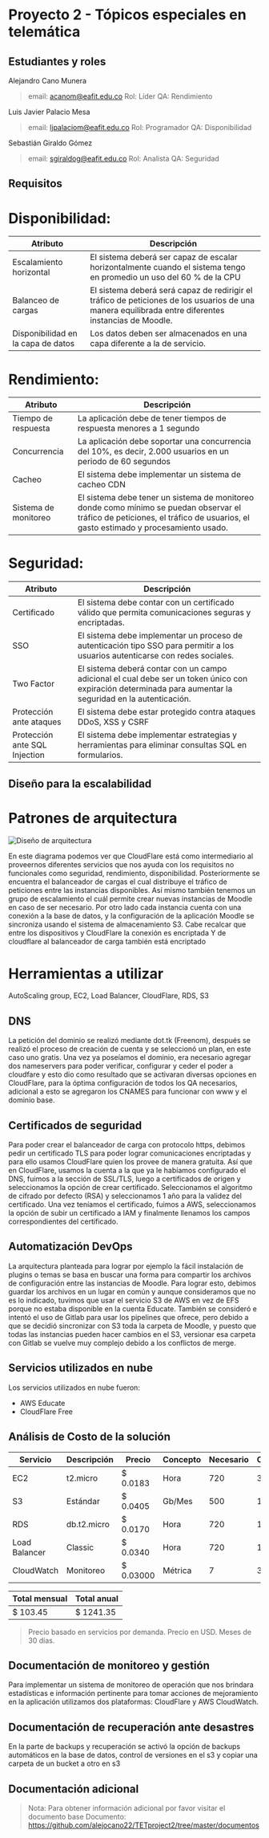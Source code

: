 # Proyecto 2 - Tópicos especiales en telemática
## Estudiantes y roles
Alejandro Cano Munera 
> email: acanom@eafit.edu.co
> Rol: Líder
> QA: Rendimiento

Luis Javier Palacio Mesa 
> email: ljpalaciom@eafit.edu.co
> Rol: Programador
> QA: Disponibilidad

Sebastián Giraldo Gómez 
> email: sgiraldog@eafit.edu.co
> Rol: Analista
> QA: Seguridad

## Requisitos 
# Disponibilidad: 
| Atributo | Descripción |
| ------ | ------ |
| Escalamiento horizontal | El sistema deberá ser capaz de escalar horizontalmente cuando el sistema tengo en promedio un uso del 60 % de la CPU |
| Balanceo de cargas | El sistema deberá será capaz de redirigir el tráfico de peticiones de los usuarios de una manera equilibrada entre diferentes instancias de Moodle. |
| Disponibilidad en la capa de datos | Los datos deben ser almacenados en una capa diferente a la de servicio. |

# Rendimiento: 
| Atributo | Descripción |
| ------ | ------ |
| Tiempo de respuesta | La aplicación debe de tener tiempos de respuesta menores a 1 segundo |
| Concurrencia | La aplicación debe soportar una concurrencia del 10%, es decir, 2.000 usuarios en un periodo de 60 segundos |
| Cacheo | El sistema debe implementar un sistema de cacheo CDN  |
| Sistema de monitoreo | El sistema debe tener un sistema de monitoreo donde como mínimo se puedan observar el tráfico de peticiones, el tráfico de usuarios, el gasto estimado y procesamiento usado. |

# Seguridad: 
| Atributo | Descripción |
| ------ | ------ |
| Certificado | El sistema debe contar con un certificado válido que permita comunicaciones seguras y encriptadas. |
| SSO | El sistema debe implementar un proceso de autenticación tipo SSO para permitir a los usuarios autenticarse con redes sociales. |
| Two Factor | El sistema deberá contar con un campo adicional el cual debe ser un token único con expiración determinada para aumentar la seguridad en la autenticación. |
| Protección ante ataques | El sistema debe estar protegido contra ataques DDoS, XSS y CSRF |
| Protección ante SQL Injection | El sistema debe implementar estrategias y herramientas para eliminar consultas SQL en formularios. |

## Diseño para la escalabilidad
# Patrones de arquitectura
![Diseño de arquitectura](https://github.com/alejocano22/TETproject2/blob/master/Diagramas/Diagrama%20de%20dise%C3%B1o.jpeg)


En este diagrama podemos ver que CloudFlare está como intermediario al proveernos diferentes servicios que nos ayuda con los requisitos no funcionales como seguridad, rendimiento, disponibilidad. Posteriormente se encuentra el balanceador de cargas el cual distribuye el tráfico de peticiones entre las instancias disponibles. Así mismo también tenemos un grupo de escalamiento el cuál permite crear nuevas instancias de Moodle en caso de ser necesario. Por otro lado cada instancia cuenta con una conexión a la base de datos, y la configuración de la aplicación Moodle se sincroniza usando el sistema de almacenamiento S3.
Cabe recalcar que entre los dispositivos y CloudFlare la conexión es encriptada
Y de cloudflare al balanceador de carga también está encriptado
# Herramientas a utilizar
AutoScaling group, EC2, Load Balancer, CloudFlare, RDS, S3

## DNS
La petición del dominio se realizó mediante dot.tk (Freenom), después se realizó el proceso de creación de cuenta y se seleccionó un plan, en este caso uno gratis. Una vez ya poseíamos el dominio, era necesario agregar dos nameservers para poder verificar, configurar y ceder el poder a cloudfare y esto dio como resultado que se activaran diversas opciones en CloudFlare, para la óptima configuración de todos los QA necesarios, adicional a esto se agregaron los CNAMES para funcionar con www y el dominio base.

##	Certificados de seguridad
Para poder crear el balanceador de carga con protocolo https, debimos pedir un certificado TLS para poder lograr comunicaciones encriptadas y para ello usamos CloudFlare quien los provee de manera gratuita. Así que en CloudFlare, usamos la cuenta a la que ya le habíamos configurado el DNS, fuimos a la sección de SSL/TLS, luego a certificados de origen y seleccionamos la opción de crear certificado. Seleccionamos el algoritmo de cifrado por defecto (RSA) y seleccionamos 1 año para la validez del certificado.
Una vez teníamos el certificado, fuimos a AWS, seleccionamos la opción de subir un certificado a IAM y finalmente llenamos los campos correspondientes del certificado.

##	Automatización DevOps
La arquitectura planteada para lograr por ejemplo la fácil instalación de plugins o temas se basa en buscar una forma para compartir los archivos de configuración entre las instancias de Moodle. Para lograr esto, debimos guardar los archivos en un lugar en común y aunque consideramos que no es lo indicado, tuvimos que usar el servicio S3 de AWS en vez de EFS porque no estaba disponible en la cuenta Educate. 
También se consideró e intentó el uso de Gitlab para usar los pipelines que ofrece, pero debido a que se decidió sincronizar con S3 toda la carpeta de Moodle, y puesto que todas las instancias pueden hacer cambios en el S3, versionar esa carpeta con Gitlab se vuelve muy complejo debido a los conflictos de merge.

##	Servicios utilizados en nube
Los servicios utilizados en nube fueron:
- AWS Educate
- CloudFlare Free

##	Análisis de Costo de la solución
| Servicio | Descripción | Precio | Concepto | Necesario | Cantidad | Total | 
| ------ | ------ | ------ | ------ | ------ | ------ | ------ |
| EC2 | t2.micro | $ 0.0183 | Hora | 720 | 3 | $ 40.18 |
| S3 | Estándar | $ 0.0405 | Gb/Mes | 500 | 1 | $ 20.25 | 
| RDS | db.t2.micro | $ 0.0170 | Hora | 720 | 1 | $ 12.24 | 
| Load Balancer | Classic | $ 0.0340 | Hora | 720 | 1 | $ 24.48 | 
| CloudWatch | Monitoreo | $ 0.03000 | Métrica | 7 | 3 | $ 6.30 |

| Total mensual | Total anual |
| ------ | ------ | 
| $ 103.45 | $ 1241.35 |

> Precio basado en servicios por demanda.
> Precio en USD.
> Meses de 30 días.

##	Documentación de monitoreo y gestión
Para implementar un sistema de monitoreo de operación que nos brindara estadísticas e información pertinente para tomar acciones de mejoramiento en la aplicación utilizamos dos plataformas: CloudFlare y AWS CloudWatch. 

##	Documentación de recuperación ante desastres
En la parte de backups y recuperación se activó la opción de backups automáticos en la base de datos, control de versiones en el s3 y copiar una carpeta de un bucket a otro en s3

## Documentación adicional
> Nota: Para obtener información adicional por favor visitar el documento base
> Documento: https://github.com/alejocano22/TETproject2/tree/master/documentos
